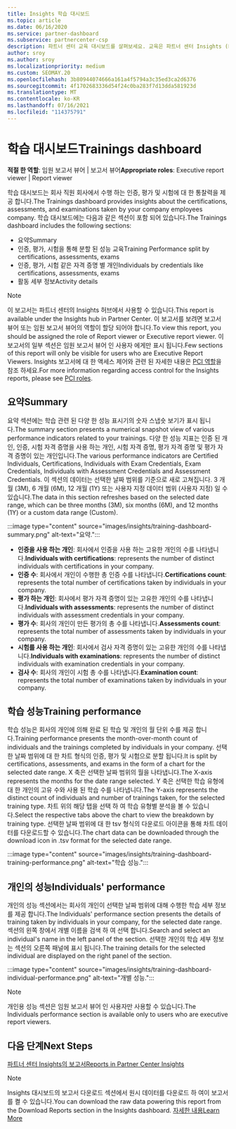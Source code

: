```yaml
---
title: Insights 학습 대시보드
ms.topic: article
ms.date: 06/16/2020
ms.service: partner-dashboard
ms.subservice: partnercenter-csp
description: 파트너 센터 교육 대시보드를 살펴보세요. 교육은 파트너 센터 Insights (PCI) 영역에서 사용할 수 있는 보고서 중 하나입니다.
author: sroy
ms.author: sroy
ms.localizationpriority: medium
ms.custom: SEOMAY.20
ms.openlocfilehash: 3b80944074666a161a4f5794a3c35ed3ca2d6376
ms.sourcegitcommit: 4f1702683336d54f24c0ba283f7d13dda581923d
ms.translationtype: MT
ms.contentlocale: ko-KR
ms.lasthandoff: 07/16/2021
ms.locfileid: "114375791"
---
```

# <a name="trainings-dashboard"></a><span data-ttu-id="44aa0-104">학습 대시보드</span><span class="sxs-lookup"><span data-stu-id="44aa0-104">Trainings dashboard</span></span>

<span data-ttu-id="44aa0-105">**적절 한 역할**: 임원 보고서 뷰어 | 보고서 뷰어</span><span class="sxs-lookup"><span data-stu-id="44aa0-105">**Appropriate roles**: Executive report viewer | Report viewer</span></span>

<span data-ttu-id="44aa0-106">학습 대시보드는 회사 직원 회사에서 수행 하는 인증, 평가 및 시험에 대 한 통찰력을 제공 합니다.</span><span class="sxs-lookup"><span data-stu-id="44aa0-106">The Trainings dashboard provides insights about the certifications, assessments, and examinations taken by your company employees company.</span></span> <span data-ttu-id="44aa0-107">학습 대시보드에는 다음과 같은 섹션이 포함 되어 있습니다.</span><span class="sxs-lookup"><span data-stu-id="44aa0-107">The Trainings dashboard includes the following sections:</span></span>

- <span data-ttu-id="44aa0-108">요약</span><span class="sxs-lookup"><span data-stu-id="44aa0-108">Summary</span></span>
- <span data-ttu-id="44aa0-109">인증, 평가, 시험을 통해 분할 된 성능 교육</span><span class="sxs-lookup"><span data-stu-id="44aa0-109">Training Performance split by certifications, assessments, exams</span></span>
- <span data-ttu-id="44aa0-110">인증, 평가, 시험 같은 자격 증명 별 개인</span><span class="sxs-lookup"><span data-stu-id="44aa0-110">Individuals by credentials like certifications, assessments, exams</span></span>
- <span data-ttu-id="44aa0-111">활동 세부 정보</span><span class="sxs-lookup"><span data-stu-id="44aa0-111">Activity details</span></span>

>[!NOTE] 
><span data-ttu-id="44aa0-112">이 보고서는 파트너 센터의 Insights 허브에서 사용할 수 있습니다.</span><span class="sxs-lookup"><span data-stu-id="44aa0-112">This report is available under the Insights hub in Partner Center.</span></span> <span data-ttu-id="44aa0-113">이 보고서를 보려면 보고서 뷰어 또는 임원 보고서 뷰어의 역할이 할당 되어야 합니다.</span><span class="sxs-lookup"><span data-stu-id="44aa0-113">To view this report, you should be assigned the role of Report viewer or Executive report viewer.</span></span> <span data-ttu-id="44aa0-114">이 보고서의 일부 섹션은 임원 보고서 뷰어 인 사용자 에게만 표시 됩니다.</span><span class="sxs-lookup"><span data-stu-id="44aa0-114">Few sections of this report will only be visible for users who are Executive Report Viewers.</span></span> <span data-ttu-id="44aa0-115">Insights 보고서에 대 한 액세스 제어와 관련 된 자세한 내용은 [PCI 역할](insights-roles.md)을 참조 하세요.</span><span class="sxs-lookup"><span data-stu-id="44aa0-115">For more information regarding access control for the Insights reports, please see [PCI roles](insights-roles.md).</span></span>

## <a name="summary"></a><span data-ttu-id="44aa0-116">요약</span><span class="sxs-lookup"><span data-stu-id="44aa0-116">Summary</span></span>

<span data-ttu-id="44aa0-117">요약 섹션에는 학습 관련 된 다양 한 성능 표시기의 숫자 스냅숏 보기가 표시 됩니다.</span><span class="sxs-lookup"><span data-stu-id="44aa0-117">The summary section presents a numerical snapshot view of various performance indicators related to your trainings.</span></span> <span data-ttu-id="44aa0-118">다양 한 성능 지표는 인증 된 개인, 인증, 시험 자격 증명을 사용 하는 개인, 시험 자격 증명, 평가 자격 증명 및 평가 자격 증명이 있는 개인입니다.</span><span class="sxs-lookup"><span data-stu-id="44aa0-118">The various performance indicators are Certified Individuals, Certifications, Individuals with Exam Credentials, Exam Credentials, Individuals with Assessment Credentials and Assessment Credentials.</span></span> <span data-ttu-id="44aa0-119">이 섹션의 데이터는 선택한 날짜 범위를 기준으로 새로 고쳐집니다. 3 개월 (3M), 6 개월 (6M), 12 개월 (1Y) 또는 사용자 지정 데이터 범위 (사용자 지정) 일 수 있습니다.</span><span class="sxs-lookup"><span data-stu-id="44aa0-119">The data in this section refreshes based on the selected date range, which can be three months (3M), six months (6M), and 12 months (1Y) or a custom data range (Custom).</span></span> 

:::image type="content" source="images/insights/training-dashboard-summary.png" alt-text="요약.":::

- <span data-ttu-id="44aa0-121">**인증을 사용 하는 개인**: 회사에서 인증을 사용 하는 고유한 개인의 수를 나타냅니다.</span><span class="sxs-lookup"><span data-stu-id="44aa0-121">**Individuals with certifications**: represents the number of distinct individuals with certifications in your company.</span></span>
- <span data-ttu-id="44aa0-122">**인증 수**: 회사에서 개인이 수행한 총 인증 수를 나타냅니다.</span><span class="sxs-lookup"><span data-stu-id="44aa0-122">**Certifications count**: represents the total number of certifications taken by individuals in your company.</span></span>
- <span data-ttu-id="44aa0-123">**평가 하는 개인**: 회사에서 평가 자격 증명이 있는 고유한 개인의 수를 나타냅니다.</span><span class="sxs-lookup"><span data-stu-id="44aa0-123">**Individuals with assessments**: represents the number of distinct individuals with assessment credentials in your company.</span></span> 
- <span data-ttu-id="44aa0-124">**평가 수**: 회사의 개인이 만든 평가의 총 수를 나타냅니다.</span><span class="sxs-lookup"><span data-stu-id="44aa0-124">**Assessments count**: represents the total number of assessments taken by individuals in your company.</span></span>
- <span data-ttu-id="44aa0-125">**시험를 사용 하는 개인**: 회사에서 검사 자격 증명이 있는 고유한 개인의 수를 나타냅니다.</span><span class="sxs-lookup"><span data-stu-id="44aa0-125">**Individuals with examinations**: represents the number of distinct individuals with examination credentials in your company.</span></span> 
- <span data-ttu-id="44aa0-126">**검사 수**: 회사의 개인이 시험 총 수를 나타냅니다.</span><span class="sxs-lookup"><span data-stu-id="44aa0-126">**Examination count**: represents the total number of examinations taken by individuals in your company.</span></span>

## <a name="training-performance"></a><span data-ttu-id="44aa0-127">학습 성능</span><span class="sxs-lookup"><span data-stu-id="44aa0-127">Training performance</span></span>

<span data-ttu-id="44aa0-128">학습 성능은 회사의 개인에 의해 완료 된 학습 및 개인의 월 단위 수를 제공 합니다.</span><span class="sxs-lookup"><span data-stu-id="44aa0-128">Training performance presents the month-over-month count of individuals and the trainings completed by individuals in your company.</span></span> <span data-ttu-id="44aa0-129">선택한 날짜 범위에 대 한 차트 형식의 인증, 평가 및 시험으로 분할 됩니다.</span><span class="sxs-lookup"><span data-stu-id="44aa0-129">It is split by certifications, assessments, and exams in the form of a chart for the selected date range.</span></span> <span data-ttu-id="44aa0-130">X 축은 선택한 날짜 범위의 월을 나타냅니다.</span><span class="sxs-lookup"><span data-stu-id="44aa0-130">The X-axis represents the months for the date range selected.</span></span> <span data-ttu-id="44aa0-131">Y 축은 선택한 학습 유형에 대 한 개인의 고유 수와 사용 된 학습 수를 나타냅니다.</span><span class="sxs-lookup"><span data-stu-id="44aa0-131">The Y-axis represents the distinct count of individuals and number of trainings taken, for the selected training type.</span></span> <span data-ttu-id="44aa0-132">차트 위의 해당 탭을 선택 하 여 학습 유형별 분석을 볼 수 있습니다.</span><span class="sxs-lookup"><span data-stu-id="44aa0-132">Select the respective tabs above the chart to view the breakdown by training type.</span></span> <span data-ttu-id="44aa0-133">선택한 날짜 범위에 대 한 tsv 형식의 다운로드 아이콘을 통해 차트 데이터를 다운로드할 수 있습니다.</span><span class="sxs-lookup"><span data-stu-id="44aa0-133">The chart data can be downloaded through the download icon in .tsv format for the selected date range.</span></span>

:::image type="content" source="images/insights/training-dashboard-training-performance.png" alt-text="학습 성능.":::

## <a name="individuals-performance"></a><span data-ttu-id="44aa0-135">개인의 성능</span><span class="sxs-lookup"><span data-stu-id="44aa0-135">Individuals' performance</span></span>

<span data-ttu-id="44aa0-136">개인의 성능 섹션에서는 회사의 개인이 선택한 날짜 범위에 대해 수행한 학습 세부 정보를 제공 합니다.</span><span class="sxs-lookup"><span data-stu-id="44aa0-136">The Individuals' performance section presents the details of training taken by individuals in your company, for the selected date range.</span></span> <span data-ttu-id="44aa0-137">섹션의 왼쪽 창에서 개별 이름을 검색 하 여 선택 합니다.</span><span class="sxs-lookup"><span data-stu-id="44aa0-137">Search and select an individual's name in the left panel of the section.</span></span> <span data-ttu-id="44aa0-138">선택한 개인의 학습 세부 정보는 섹션의 오른쪽 패널에 표시 됩니다.</span><span class="sxs-lookup"><span data-stu-id="44aa0-138">The training details for the selected individual are displayed on the right panel of the section.</span></span>

:::image type="content" source="images/insights/training-dashboard-individual-performance.png" alt-text="개별 성능.":::

>[!NOTE] 
> <span data-ttu-id="44aa0-140">개인용 성능 섹션은 임원 보고서 뷰어 인 사용자만 사용할 수 있습니다.</span><span class="sxs-lookup"><span data-stu-id="44aa0-140">The Individuals performance section is available only to users who are executive report viewers.</span></span> 

## <a name="next-steps"></a><span data-ttu-id="44aa0-141">다음 단계</span><span class="sxs-lookup"><span data-stu-id="44aa0-141">Next Steps</span></span>

[<span data-ttu-id="44aa0-142">파트너 센터 Insights의 보고서</span><span class="sxs-lookup"><span data-stu-id="44aa0-142">Reports in Partner Center Insights</span></span>](partner-center-insights.md)

>[!NOTE] 
> <span data-ttu-id="44aa0-143">Insights 대시보드의 보고서 다운로드 섹션에서 원시 데이터를 다운로드 하 여이 보고서를 켤 수 있습니다.</span><span class="sxs-lookup"><span data-stu-id="44aa0-143">You can download the raw data powering this report from the Download Reports section in the Insights dashboard.</span></span> [<span data-ttu-id="44aa0-144">자세한 내용</span><span class="sxs-lookup"><span data-stu-id="44aa0-144">Learn More</span></span>](insights-download-reports.md)